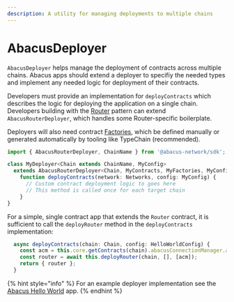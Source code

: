 ```yaml
---
description: A utility for managing deployments to multiple chains
---
```


# AbacusDeployer

`AbacusDeployer` helps manage the deployment of contracts across multiple chains. Abacus apps should extend a deployer to specifiy the needed types and implement any needed logic for deployment of their contracts.&#x20;

Developers must provide an implementation for `deployContracts` which describes the logic for deploying the application on a single chain. Developers building with the [Router](../router.md) pattern can extend `AbacusRouterDeployer`, which handles some Router-specific boilerplate.

Deployers will also need contract [Factories](https://docs.ethers.io/v5/api/contract/contract-factory/), which be defined manually or generated automatically by tooling like TypeChain (recommended).

```typescript
import { AbacusRouterDeployer, ChainName } from '@abacus-network/sdk';

class MyDeployer<Chain extends ChainName, MyConfig>
  extends AbacusRouterDeployer<Chain, MyContracts, MyFactories, MyConfig> { 
    function deployContracts(network: Networks, config: MyConfig) {
      // Custom contract deployment logic to goes here
      // This method is called once for each target chain
    }
}
```

For a simple, single contract app that extends the `Router` contract, it is sufficient to call the `deployRouter` method in the `deployContracts` implementation:

```typescript
  async deployContracts(chain: Chain, config: HelloWorldConfig) {
    const acm = this.core.getContracts(chain).abacusConnectionManager.address;
    const router = await this.deployRouter(chain, [], [acm]);
    return { router };
  }
```

{% hint style="info" %}
For an example deployer implementation see the [Abacus Hello World](https://github.com/abacus-network/abacus-app-template/blob/main/src/deploy/deploy.ts) app.
{% endhint %}
